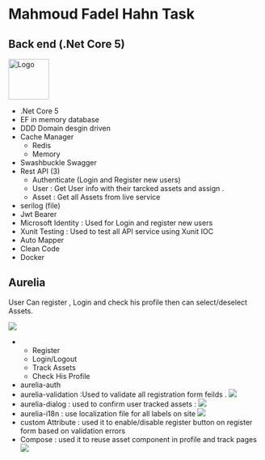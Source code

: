 # Mahmoud Fadel Hahn Task
<div>
                <h2>Back end (.Net Core 5)</h2>   
                <img
                  src="https://user-images.githubusercontent.com/6877794/142911699-323a7c68-bd94-421c-85b0-b1c1392d2209.png"
                  alt="Logo" width="80" height="80">
              </div>
              <ul class="list-group">
                <li class="list-group-item">.Net Core 5</li>
                <li class="list-group-item">EF in memory database</li>
                <li class="list-group-item">DDD Domain desgin driven</li>
                <li class="list-group-item"> Cache Manager
                  <ul>
                    <li> Redis
                    </li>
                    <li> Memory
                    </li>
                  </ul>
                </li>
                <li class="list-group-item">Swashbuckle Swagger</li>
                <li class="list-group-item">Rest API (3)
                  <ul class="list-group">
                    <li class="list-group-item">Authenticate (Login and Register new users) </li>
                    <li class="list-group-item">User : Get User info with their tarcked assets and assign . </li>
                    <li class="list-group-item">Asset : Get all Assets from live service </li>
                  </ul>
                </li>
                <li class="list-group-item">serilog (file) </li>
                <li class="list-group-item">Jwt Bearer </li>
                <li class="list-group-item">Microsoft Identity : Used for Login and register new users</li>
                <li class="list-group-item">Xunit Testing : Used to test all API service using Xunit IOC</li>
                <li class="list-group-item">Auto Mapper</li>
                <li class="list-group-item">Clean Code</li>
                <li class="list-group-item">Docker</li>
              </ul>
              <div>  
            <h2> Aurelia</h2>            
            <p>User Can register , Login and check his profile then can select/deselect Assets.</p>
            <img src="https://user-images.githubusercontent.com/6877794/142912799-7edf5abc-20da-427b-bdb1-a04b0ba6ca60.png" />
            </div>
<ul class="list-group">
              <li>
                <ul>
                  <li>Register </li>
                  <li>Login/Logout </li>
                  <li>Track Assets </li>
                  <li>Check His Profile </li>
                </ul>
              </li>
              <li class="list-group-item">aurelia-auth</li>
              <li class="list-group-item">aurelia-validation :Used to validate all registration form feilds .
                <img
                  src="https://user-images.githubusercontent.com/6877794/142915528-6adc18ee-67ad-4e05-88c6-e5841643bc40.png" />
              </li>
              <li class="list-group-item">aurelia-dialog : used to confirm user tracked assets :
                <img
                  src="https://user-images.githubusercontent.com/6877794/142915939-31c59f02-28ab-4ffa-aa1f-c11adcb111fe.png" />
              </li>
              <li class="list-group-item">aurelia-i18n : use localization file for all labels on site
                <img
                  src="https://user-images.githubusercontent.com/6877794/142916569-93766f4c-f35d-479d-a8a8-9ff71a5bce79.png" />
              </li>
              <li class="list-group-item">custom Attribute : used it to enable/disable register button on register form
                based on validation errors </li>
              <li class="list-group-item">Compose : used it to reuse asset component in profile and track pages
                <img
                  src="https://user-images.githubusercontent.com/6877794/142916404-c4efbcbc-6a5f-4f97-b4a9-9f87d3bb4d28.png" />
              </li>
            </ul>
